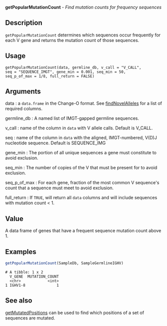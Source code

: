 **getPopularMutationCount** - *Find mutation counts for frequency sequences*

Description
--------------------

`getPopularMutationCount` determines which sequences occur frequently
for each V gene and returns the mutation count of those sequences.


Usage
--------------------
```
getPopularMutationCount(data, germline_db, v_call = "V_CALL",
seq = "SEQUENCE_IMGT", gene_min = 0.001, seq_min = 50,
seq_p_of_max = 1/8, full_return = FALSE)
```

Arguments
-------------------

data
:   a `data.frame` in the Change-O format. See
[findNovelAlleles](findNovelAlleles.md) for a list of required
columns.

germline_db
:   A named list of IMGT-gapped germline sequences.

v_call
:   name of the column in `data` with V allele calls. 
Default is V_CALL.

seq
:   name of the column in `data` with the 
aligned, IMGT-numbered, V(D)J nucleotide sequence.
Default is SEQUENCE_IMG

gene_min
:   The portion of all unique sequences a gene must
constitute to avoid exclusion.

seq_min
:   The number of copies of the V that must be present for
to avoid exclusion.

seq_p_of_max
:   For each gene, fraction of the most common V sequence's
count that a sequence must meet to avoid exclusion.

full_return
:   If `TRUE`, will return all `data` columns and
will include sequences with mutation count < 1.




Value
-------------------

A data frame of genes that have a frequent sequence mutation count
above 1.



Examples
-------------------

```R
getPopularMutationCount(SampleDb, SampleGermlineIGHV)
```


```
# A tibble: 1 x 2
  V_GENE  MUTATION_COUNT
  <chr>            <int>
1 IGHV1-8              1

```



See also
-------------------

[getMutatedPositions](getMutatedPositions.md) can be used to find which positions
of a set of sequences are mutated.



